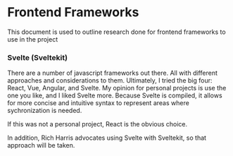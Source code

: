 # Frontend Frameworks

This document is used to outline research done for frontend frameworks to use in the project

### Svelte (Sveltekit)

There are a number of javascript frameworks out there. All with different approaches and considerations to them.
Ultimately, I tried the big four: React, Vue, Angular, and Svelte. My opinion for personal projects is use the one you like, and I liked Svelte more.
Because Svelte is compiled, it allows for more concise and intuitive syntax to represent areas where sychronization is needed.

If this was not a personal project, React is the obvious choice.

In addition, Rich Harris advocates using Svelte with Sveltekit, so that approach will be taken.

